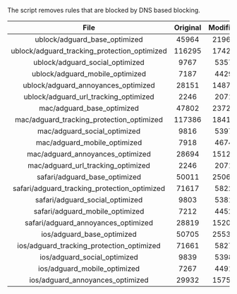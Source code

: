 The script removes rules that are blocked by DNS based blocking.


| File | Original | Modified |
|:----:|:-----:|:-----:|
| ublock/adguard_base_optimized | 45964 | 21968 |
| ublock/adguard_tracking_protection_optimized | 116295 | 17425 |
| ublock/adguard_social_optimized | 9767 | 5357 |
| ublock/adguard_mobile_optimized | 7187 | 4429 |
| ublock/adguard_annoyances_optimized | 28151 | 14870 |
| ublock/adguard_url_tracking_optimized | 2246 | 2071 |
| mac/adguard_base_optimized | 47802 | 23726 |
| mac/adguard_tracking_protection_optimized | 117386 | 18419 |
| mac/adguard_social_optimized | 9816 | 5397 |
| mac/adguard_mobile_optimized | 7918 | 4674 |
| mac/adguard_annoyances_optimized | 28694 | 15127 |
| mac/adguard_url_tracking_optimized | 2246 | 2071 |
| safari/adguard_base_optimized | 50011 | 25067 |
| safari/adguard_tracking_protection_optimized | 71617 | 5822 |
| safari/adguard_social_optimized | 9803 | 5381 |
| safari/adguard_mobile_optimized | 7212 | 4452 |
| safari/adguard_annoyances_optimized | 28819 | 15200 |
| ios/adguard_base_optimized | 50705 | 25531 |
| ios/adguard_tracking_protection_optimized | 71661 | 5827 |
| ios/adguard_social_optimized | 9839 | 5398 |
| ios/adguard_mobile_optimized | 7267 | 4491 |
| ios/adguard_annoyances_optimized | 29932 | 15750 |